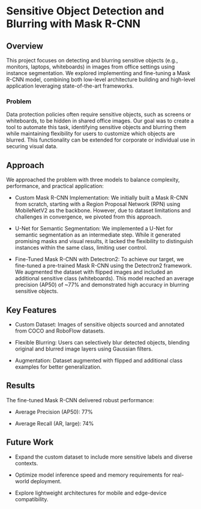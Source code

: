 # Sensitive Object Detection and Blurring with Mask R-CNN

## Overview

This project focuses on detecting and blurring sensitive objects (e.g., monitors, laptops, whiteboards) in images from office settings using instance segmentation. We explored implementing and fine-tuning a Mask R-CNN model, combining both low-level architecture building and high-level application leveraging state-of-the-art frameworks.

### Problem

Data protection policies often require sensitive objects, such as screens or whiteboards, to be hidden in shared office images. Our goal was to create a tool to automate this task, identifying sensitive objects and blurring them while maintaining flexibility for users to customize which objects are blurred. This functionality can be extended for corporate or individual use in securing visual data.

## Approach

We approached the problem with three models to balance complexity, performance, and practical application:

- Custom Mask R-CNN Implementation: We initially built a Mask R-CNN from scratch, starting with a Region Proposal Network (RPN) using MobileNetV2 as the backbone. However, due to dataset limitations and challenges in convergence, we pivoted from this approach.

- U-Net for Semantic Segmentation: We implemented a U-Net for semantic segmentation as an intermediate step. While it generated promising masks and visual results, it lacked the flexibility to distinguish instances within the same class, limiting user control.

- Fine-Tuned Mask R-CNN with Detectron2: To achieve our target, we fine-tuned a pre-trained Mask R-CNN using the Detectron2 framework. We augmented the dataset with flipped images and included an additional sensitive class (whiteboards). This model reached an average precision (AP50) of ~77% and demonstrated high accuracy in blurring sensitive objects.

## Key Features

- Custom Dataset: Images of sensitive objects sourced and annotated from COCO and RoboFlow datasets.

- Flexible Blurring: Users can selectively blur detected objects, blending original and blurred image layers using Gaussian filters.

- Augmentation: Dataset augmented with flipped and additional class examples for better generalization.

## Results

The fine-tuned Mask R-CNN delivered robust performance:

- Average Precision (AP50): 77%

- Average Recall (AR, large): 74%

## Future Work

- Expand the custom dataset to include more sensitive labels and diverse contexts.

- Optimize model inference speed and memory requirements for real-world deployment.

- Explore lightweight architectures for mobile and edge-device compatibility.

